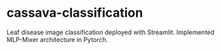 # cassava-classification
Leaf disease image classification deployed with Streamlit. Implemented MLP-Mixer architecture in Pytorch.
